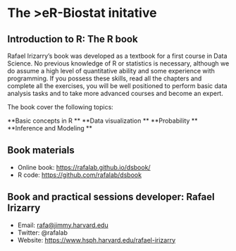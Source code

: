 # The >eR-Biostat initative
## Introduction to R: The R book
Rafael Irizarry’s book was developed as a textbook for a first course in Data Science. No previous knowledge of R or statistics is necessary, although we do assume a high level of quantitative ability and some experience with programming. If you possess these skills, read all the chapters and complete all the exercises, you will be well positioned to perform basic data analysis tasks and to take more advanced courses and become an expert.

The book cover the following topics:

**Basic concepts in R **
**Data visualization **
**Probability **
**Inference and Modeling **

## Book materials

* Online book: https://rafalab.github.io/dsbook/
* R code: https://github.com/rafalab/dsbook
## Book and practical sessions  developer:  Rafael Irizarry

 * Email: rafa@jimmy.harvard.edu
 * Twitter: @rafalab
 * Website: https://www.hsph.harvard.edu/rafael-irizarry
